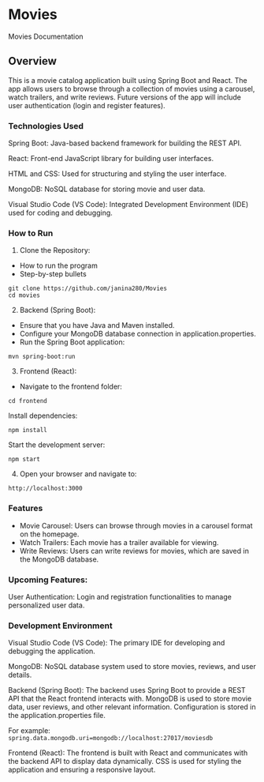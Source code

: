 # Movies

Movies Documentation
## Overview
This is a movie catalog application built using Spring Boot and React. The app allows users to browse through a collection of movies using a carousel, watch trailers, and write reviews. Future versions of the app will include user authentication (login and register features).

### Technologies Used
Spring Boot: Java-based backend framework for building the REST API.

React: Front-end JavaScript library for building user interfaces.

HTML and CSS: Used for structuring and styling the user interface.

MongoDB: NoSQL database for storing movie and user data.

Visual Studio Code (VS Code): Integrated Development Environment (IDE) used for coding and debugging.

### How to Run
1. Clone the Repository:
* How to run the program
* Step-by-step bullets
```
git clone https://github.com/janina280/Movies
cd movies
```

2. Backend (Spring Boot):
* Ensure that you have Java and Maven installed.
* Configure your MongoDB database connection in application.properties.
* Run the Spring Boot application:
```
mvn spring-boot:run
```

3. Frontend (React):
* Navigate to the frontend folder:
```
cd frontend
```

Install dependencies:
```
npm install
```

Start the development server:
```
npm start
```

4. Open your browser and navigate to:
```
http://localhost:3000
```


### Features
* Movie Carousel: Users can browse through movies in a carousel format on the homepage.
* Watch Trailers: Each movie has a trailer available for viewing.
* Write Reviews: Users can write reviews for movies, which are saved in the MongoDB database.

### Upcoming Features:
User Authentication: Login and registration functionalities to manage personalized user data.

### Development Environment

Visual Studio Code (VS Code): The primary IDE for developing and debugging the application.

MongoDB: NoSQL database system used to store movies, reviews, and user details.

Backend (Spring Boot):
The backend uses Spring Boot to provide a REST API that the React frontend interacts with.
MongoDB is used to store movie data, user reviews, and other relevant information.
Configuration is stored in the application.properties file.

For example: 
``` spring.data.mongodb.uri=mongodb://localhost:27017/moviesdb```

Frontend (React):
The frontend is built with React and communicates with the backend API to display data dynamically.
CSS is used for styling the application and ensuring a responsive layout.
